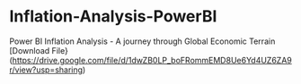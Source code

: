 # Inflation-Analysis-PowerBI
Power BI Inflation Analysis - A journey through Global Economic Terrain
[Download File}(https://drive.google.com/file/d/1dwZB0LP_boFRommEMD8Ue6Yd4UZ6ZA9r/view?usp=sharing)
